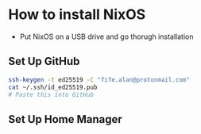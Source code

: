 # How to install NixOS
- Put NixOS on a USB drive and go thorugh installation
## Set Up GitHub
```bash
ssh-keygen -t ed25519 -C "fife.alan@protonmail.com"
cat ~/.ssh/id_ed25519.pub 
# Paste this into GitHub
```
## Set Up Home Manager
